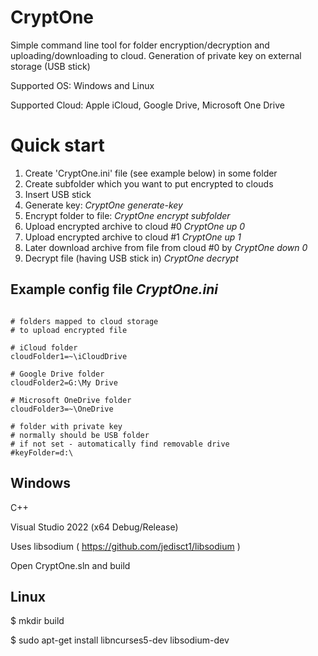 
# CryptOne

Simple command line tool for folder encryption/decryption and uploading/downloading to cloud.
Generation of private key on external storage (USB stick)

Supported OS: Windows and Linux

Supported Cloud: Apple iCloud, Google Drive, Microsoft One Drive


# Quick start

1. Create 'CryptOne.ini' file (see example below) in some folder
2. Create subfolder which you want to put encrypted to clouds
3. Insert USB stick
4. Generate key:  _CryptOne generate-key_
5. Encrypt folder to file: _CryptOne encrypt subfolder_
6. Upload encrypted archive to cloud #0  _CryptOne up 0_
7. Upload encrypted archive to cloud #1 _CryptOne up 1_
8. Later download archive from file from cloud #0 by _CryptOne down 0_
9. Decrypt file (having USB stick in) _CryptOne decrypt_


## Example config file _CryptOne.ini_ ##

```text

# folders mapped to cloud storage
# to upload encrypted file

# iCloud folder
cloudFolder1=~\iCloudDrive

# Google Drive folder
cloudFolder2=G:\My Drive

# Microsoft OneDrive folder
cloudFolder3=~\OneDrive

# folder with private key
# normally should be USB folder
# if not set - automatically find removable drive
#keyFolder=d:\
```
## Windows ##

C++

Visual Studio 2022 (x64 Debug/Release)

Uses libsodium  ( https://github.com/jedisct1/libsodium )

Open CryptOne.sln and build


## Linux ##

$ mkdir build

$ sudo apt-get install libncurses5-dev libsodium-dev


